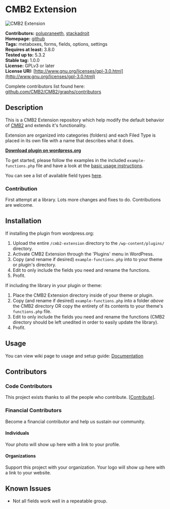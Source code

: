 # CMB2 Extension

![CMB2 Extension](https://raw.githubusercontent.com/wiki/polupraneeth/cmb2-extension/images/cmb2-extension-banner.gif)

**Contributors:**      [polupraneeth](https://github.com/polupraneeth), [stackadroit](https://github.com/stackadroit)  
**Homepage:**          [github](https://github.com/polupraneeth/cmb2-extension)  
**Tags:**              metaboxes, forms, fields, options, settings  
**Requires at least:** 3.8.0  
**Tested up to:**      5.3.2  
**Stable tag:**        1.0.0  
**License:**           GPLv3 or later  
**License URI:**       [http://www.gnu.org/licenses/gpl-3.0.html](http://www.gnu.org/licenses/gpl-3.0.html)  


Complete contributors list found here: [github.com/CMB2/CMB2/graphs/contributors](https://github.com/polupraneeth/cmb2-extension/graphs/contributors)

## Description

This is a CMB2 Extension repository which help modify the default behavior of [CMB2](https://github.com/WebDevStudios/CMB2/) and extends it's functionality.

Extension are organized into categories (folders) and each Filed Type is placed in its own file with a name that describes what it does.

**[Download plugin on wordpress.org](https://wordpress.org/plugins/cmb2-extension/)**

To get started, please follow the examples in the included `example-functions.php` file and have a look at the [basic usage instructions](https://github.com/polupraneeth/cmb2-extension/wiki/Basic-Usage).

You can see a list of available field types [here](https://github.com/polupraneeth/cmb2-extension/wiki/Field-Types#types).

### Contribution

First attempt at a library. Lots more changes and fixes to do. Contributions are welcome.

## Installation

If installing the plugin from wordpress.org:

1. Upload the entire `/cmb2-extension` directory to the `/wp-content/plugins/` directory.
2. Activate CMB2 Extension through the 'Plugins' menu in WordPress.
2. Copy (and rename if desired) `example-functions.php` into to your theme or plugin's directory.
2. Edit to only include the fields you need and rename the functions.
4. Profit.

If including the library in your plugin or theme:

1. Place the CMB2 Extension directory inside of your theme or plugin.
2. Copy (and rename if desired) `example-functions.php` into a folder *above* the CMB2 directory OR copy the entirety of its contents to your theme's `functions.php` file.
2. Edit to only include the fields you need and rename the functions (CMB2 directory should be left unedited in order to easily update the library).
4. Profit.

## Usage
You can view wiki page to usage and setup guide:
[Documentation](https://github.com/polupraneeth/cmb2-extensions/wiki)

## Contributors

### Code Contributors

This project exists thanks to all the people who contribute. [[Contribute](.github/CONTRIBUTING.md)].

### Financial Contributors

Become a financial contributor and help us sustain our community.

#### Individuals
Your photo will show up here with a link to your profile.

#### Organizations

Support this project with your organization. Your logo will show up here with a link to your website. 

## Known Issues

* Not all fields work well in a repeatable group.

